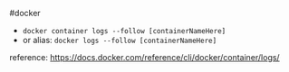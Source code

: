 #docker 

- `docker container logs --follow [containerNameHere]`
- or alias: `docker logs --follow [containerNameHere]`

reference: https://docs.docker.com/reference/cli/docker/container/logs/